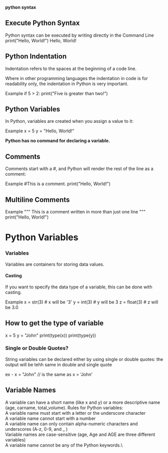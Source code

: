 
**python syntax**
## Execute Python Syntax

Python syntax can be executed by writing directly in the Command Line
print("Hello, World!")
Hello, World!

## Python Indentation

Indentation refers to the spaces at the beginning of a code line.

Where in other programming languages the indentation in code is for readability only, the indentation in Python is very important.

Example
if 5 > 2:
  print("Five is greater than two!")

## Python Variables

In Python, variables are created when you assign a value to it:

Example 
x = 5
y = "Hello, World!"

**Python has no command for declaring a variable.**

## Comments
Comments start with a #, and Python will render the rest of the line as a comment:

Example 
#This is a comment.
print("Hello, World!")

## Multiline Comments

Example
"""
This is a comment
written in
more than just one line
"""
print("Hello, World!")

# Python Variables

### Variables 
Variables are containers for storing data values.

#### Casting
If you want to specify the data type of a variable, this can be done with casting.

Example
x = str(3)    # x will be '3'
y = int(3)    # y will be 3
z = float(3)  # z will be 3.0

## How to get the type of variable
x = 5
y = "John"
print(type(x))
print(type(y))

### Single or Double Quotes?
String variables can be declared either by using single or double quotes: the output will be tehh same in double and single quote

ex - x = "John"
// is the same as
x = 'John'

## Variable Names

A variable can have a short name (like x and y) or a more descriptive name (age, carname, total_volume). Rules for Python variables:\
A variable name must start with a letter or the underscore character\
A variable name cannot start with a number\
A variable name can only contain alpha-numeric characters and underscores (A-z, 0-9, and _ )\
Variable names are case-sensitive (age, Age and AGE are three different variables)\
A variable name cannot be any of the Python keywords.\

